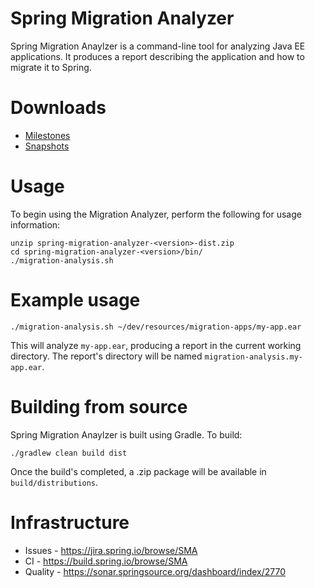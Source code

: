 # Spring Migration Analyzer

Spring Migration Anaylzer is a command-line tool for analyzing Java EE applications. It produces a report describing the application and how to migrate it to Spring.

# Downloads
- [Milestones](https://repo.spring.io/simple/libs-milestone-local/org/springframework/migrationanalyzer/spring-migration-analyzer/)
- [Snapshots](https://repo.spring.io/simple/libs-snapshot-local/org/springframework/migrationanalyzer/spring-migration-analyzer/1.0.0.BUILD-SNAPSHOT/)

# Usage

To begin using the Migration Analyzer, perform the following for usage information:

	unzip spring-migration-analyzer-<version>-dist.zip
	cd spring-migration-analyzer-<version>/bin/
	./migration-analysis.sh

# Example usage

	./migration-analysis.sh ~/dev/resources/migration-apps/my-app.ear

This will analyze `my-app.ear`, producing a report in the current working directory. The report's directory will be named `migration-analysis.my-app.ear`.

# Building from source

Spring Migration Anaylzer is built using Gradle. To build:

	./gradlew clean build dist

Once the build's completed, a .zip package will be available in `build/distributions`.

# Infrastructure

- Issues - https://jira.spring.io/browse/SMA
- CI - https://build.spring.io/browse/SMA
- Quality - https://sonar.springsource.org/dashboard/index/2770